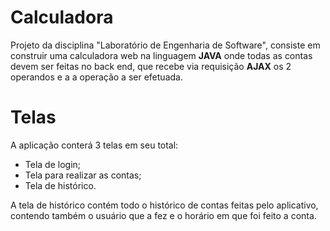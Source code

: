 # Calculadora

Projeto da disciplina "Laboratório de Engenharia de Software", consiste em construir uma calculadora web na linguagem **JAVA** onde todas as contas devem ser feitas no back end, que recebe via requisição **AJAX** os 2 operandos e a a operação a ser efetuada.

# Telas

A aplicação conterá 3 telas em seu total:

 - Tela de login;
 - Tela para realizar as contas;
 - Tela de histórico.

A tela de histórico contém todo o histórico de contas feitas pelo aplicativo, contendo também o usuário que a fez e o horário em que foi feito a conta.
